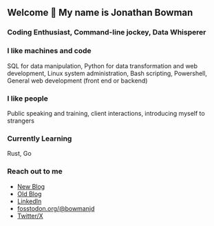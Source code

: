 ## Welcome 👋 My name is Jonathan Bowman

### Coding Enthusiast, Command-line jockey, Data Whisperer

### I like machines and code

SQL for data manipulation,
Python for data transformation and web development,
Linux system administration,
Bash scripting,
Powershell,
General web development (front end or backend)

### I like people

Public speaking and training, client interactions, introducing myself to strangers

### Currently Learning

Rust, Go

### Reach out to me

- [New Blog](https://bowmanjd.com)
- [Old Blog](https://dev.to/bowmanjd/)
- [LinkedIn](linkedin.com/in/jonathan-d-bowman)
- [fosstodon.org/@bowmanjd](https://fosstodon.org/@bowmanjd)
- [Twitter/X](https://x.com/jdbowman)
